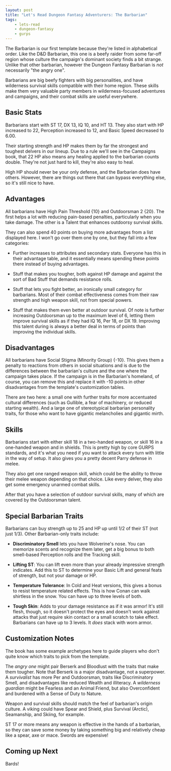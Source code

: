 ```yaml
---
layout: post
title: "Let's Read Dungeon Fantasy Adventurers: The Barbarian"
tags:
    - lets-read
    - dungeon-fantasy
    - gurps
---
```


The Barbarian is our first template because they're listed in alphabetical
order. Like the D&D Barbarian, this one is a beefy raider from some far-off
region whose culture the campaign's dominant society finds a bit strange. Unlike
that other barbarian, however the Dungeon Fantasy Barbarian is _not_ necessarily
"the angry one".

Barbarians are big beefy fighters with big personalities, and have wilderness
survival skills compatible with their home region. These skills make them very
valuable party members in wilderness-focused adventures and campaigns, and their
combat skills are useful everywhere.

## Basic Stats

Barbarians start with ST 17, DX 13, IQ 10, and HT 13. They also start with HP
increased to 22, Perception increased to 12, and Basic Speed decreased to 6.00.

Their starting strength and HP makes them by far the strongest and toughest
delvers in our lineup. Due to a rule we'll see in the Campaigns book, that 22 HP
also means any healing applied to the barbarian counts double. They're not just
hard to kill, they're also easy to heal.

High HP should never be your only defense, and the Barbarian does have
others. However, there are things out there that can bypass everything else, so
it's still nice to have.

## Advantages

All barbarians have High Pain Threshold {10} and Outdoorsman 2 {20}. The first
helps a lot with reducing pain-based penalties, particularly when you take
damage. The other is a Talent that enhances outdoorsy survival
skills.

They can also spend 40 points on buying more advantages from a list displayed
here. I won't go over them one by one, but they fall into a few
categories:

- Further increases to attributes and secondary stats. Everyone has this in
  their advantage table, and it essentially means spending these points there
  instead of buying advantages.

- Stuff that makes you tougher, both against HP damage and against the sort of
  Bad Stuff that demands resistance rolls.

- Stuff that lets you fight better, an ironically small category for
  barbarians. Most of their combat effectiveness comes from their raw strength
  and high weapon skill, not from special powers.

- Stuff that makes them even better at outdoor survival. Of note is further
  increasing Outdoorsman up to the maximum level of 6, letting them improve
  survival skills as if they had IQ 16, Per 18, or DX 19. Improving this talent
  during is always a better deal in terms of points than improving the
  individual skills.

## Disadvantages

All barbarians have Social Stigma (Minority Group) {-10}. This gives them a
penalty to reactions from others in social situations and is due to the
differences between the barbarian's culture and the one where the campaign takes
place. If the campaign is in the Barbarian's homeland, of course, you can remove
this and replace it with -10 points in other disadvantages from the template's
customization tables.

There are two here: a small one with further traits for more accentuated
cultural differences (such as Gullible, a fear of machinery, or reduced starting
wealth). And a large one of stereotypical barbarian personality traits, for
those who want to have gigantic melancholies and gigantic mirth.

## Skills

Barbarians start with either skill 18 in a two-handed weapon, or skill 16 in a
one-handed weapon and in shields. This is pretty high by core GURPS standards,
and it's what you need if you want to attack every turn with little in the way
of setup. It also gives you a pretty decent Parry defense in melee.

They also get one ranged weapon skill, which could be the ability to throw their
melee weapon depending on that choice. Like every delver, they also get some
emergency unarmed combat skills.

After that you have a selection of outdoor survival skills, many of which are
covered by the Outdoorsman talent.

## Special Barbarian Traits

Barbarians can buy strength up to 25 and HP up until 1/2 of their ST (not just
1/3). Other Barbarian-only traits include:

- **Discriminatory Smell** lets you have Wolverine's nose. You can memorize
  scents and recognize them later, get a big bonus to both smell-based
  Perception rolls and the Tracking skill.

- **Lifting ST**: You can lift even more than your already impressive strength
  indicates. Add this to ST to determine your Basic Lift and general feats of
  strength, but not your damage or HP.

- **Temperature Tolerance**: In Cold and Heat versions, this gives a bonus to
  resist temperature related effects. This is how Conan can walk shirtless in
  the snow. You can have up to three levels of both.

- **Tough Skin**: Adds to your damage resistance as if it was armor! It's still
  flesh, though, so it doesn't protect the eyes and doesn't work against attacks
  that just require skin contact or a small scratch to take effect. Barbarians
  can have up to 3 levels. It _does_ stack with worn armor.

## Customization Notes

The book has some example archetypes here to guide players who don't quite know
which traits to pick from the template.

The _angry one_ might pair Berserk and Bloodlust with the traits that make them
tougher. Note that Berserk is a major disadvantage, not a superpower. A
_survivalist_ has more Per and Outdoorsman, traits like Discriminatory Smell,
and disadvantages like reduced Wealth and illiteracy. A _wilderness guardian_
might be Fearless and an Animal Friend, but also Overconfident and burdened with
a Sense of Duty to Nature.

Weapon and survival skills should match the feel of barbarian's origin
culture. A viking could have Spear and Shield, plus Survival (Arctic),
Seamanship, and Skiing, for example.

ST 17 or more means any weapon is effective in the hands of a barbarian, so they
can save some money by taking something big and relatively cheap like a spear,
axe or mace. Swords are expensive!

## Coming up Next

Bards!
